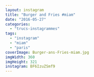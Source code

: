 ```yaml
---
layout: instagram
title: "Burger and Fries #miam"
date: "2016-05-27"
categories: 
  - "trucs-instagrammes"
tags: 
  - "instagram"
  - "miam"
  - "paris"
coverImage: Burger-ans-Fries-miam.jpg
imgWidth: 360
imgHeight: 321
instagram: BF6IzuZSmf9
---
```

